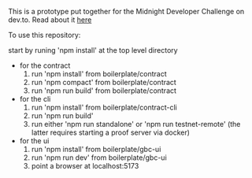 This is a prototype put together for the Midnight Developer Challenge on dev.to. Read about it [here](https://dev.to/datadr1ven/token-payout-based-on-private-information-848-temp-slug-8701763?preview=d4f5b5b3a543ba3ee48dc963dd156fc14fde4b3e800da58697491bbaf307080fb1ee621352fb03137ab5cc309751a160a0b9a628977e02f93e245236)

To use this repository:

start by runing 'npm install' at the top level directory

 - for the contract
   1. run 'npm install' from boilerplate/contract
   2. run 'npm compact' from boilerplate/contract
   2. run 'npm run build' from boilerplate/contract
 - for the cli
   1. run 'npm install' from boilerplate/contract-cli
   2. run 'npm run build'
   3. run either 'npm run standalone' or 'npm run testnet-remote' (the latter requires starting a proof server via docker)
 - for the ui
   1. run 'npm install' from boilerplate/gbc-ui
   2. run 'npm run dev' from boilerplate/gbc-ui
   3. point a browser at localhost:5173

